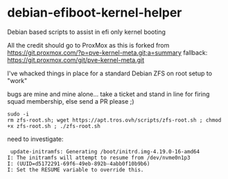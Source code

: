 # debian-efiboot-kernel-helper
Debian based scripts to assist in efi only kernel booting

All the credit should go to ProxMox as this is forked from https://git.proxmox.com/?p=pve-kernel-meta.git;a=summary
fallback: https://git.proxmox.com/git/pve-kernel-meta.git

I've whacked things in place for a standard Debian ZFS on root setup to "work"

bugs are mine and mine alone... take a ticket and stand in line for firing squad membership, else send a PR please ;)

```
sudo -i
rm zfs-root.sh; wget https://apt.tros.ovh/scripts/zfs-root.sh ; chmod +x zfs-root.sh ; ./zfs-root.sh
```

need to investigate:

```
 update-initramfs: Generating /boot/initrd.img-4.19.0-16-amd64
I: The initramfs will attempt to resume from /dev/nvme0n1p3
I: (UUID=d5172291-69f6-49eb-892b-4abb0f10b9b6)
I: Set the RESUME variable to override this.
```